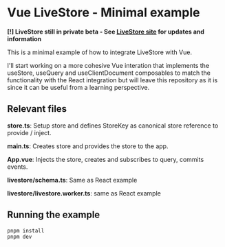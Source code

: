 # Vue LiveStore - Minimal example

**[!] LiveStore still in private beta - See [LiveStore site](https://livestore.dev/) for updates and information**

This is a minimal example of how to integrate LiveStore with Vue.

I'll start working on a more cohesive Vue interation that implements the useStore, useQuery and useClientDocument composables to match the functionality with the React integration but will leave this repository as it is since it can be useful from a learning perspective.

## Relevant files

**store.ts**: Setup store and defines StoreKey as canonical store reference to provide / inject.

**main.ts**: Creates store and provides the store to the app.

**App.vue**: Injects the store, creates and subscribes to query, commits events.

**livestore/schema.ts**: Same as React example

**livestore/livestore.worker.ts**: same as React example

## Running the example

```bash
pnpm install
pnpm dev
```